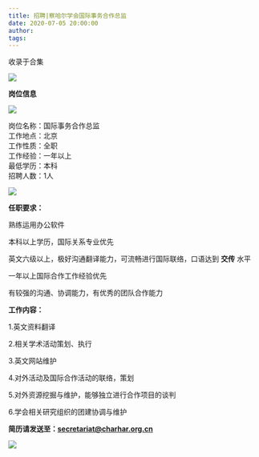 ```yaml
---
title: 招聘|察哈尔学会国际事务合作总监
date: 2020-07-05 20:00:00
author: 
tags: 
---
```



收录于合集

![](/images/1978/2.jpeg)

  

****岗位信息****  

  
  
![](/images/1978/3.jpeg)  

岗位名称：国际事务合作总监  
工作地点：北京  
工作性质：全职  
工作经验：一年以上  
最低学历：本科  
招聘人数：1人

![](/images/1978/4.jpeg)

  

 **任职要求：**

  

熟练运用办公软件

本科以上学历，国际关系专业优先

英文六级以上，极好沟通翻译能力，可流畅进行国际联络，口语达到 **交传** 水平

一年以上国际合作工作经验优先

有较强的沟通、协调能力，有优秀的团队合作能力

**工作内容：**

  

1.英文资料翻译

2.相关学术活动策划、执行

3.英文网站维护

4.对外活动及国际合作活动的联络，策划

5.对外资源挖掘与维护，能够独立进行合作项目的谈判

6.学会相关研究组织的团建协调与维护

  

 **简历请发送至：secretariat@charhar.org.cn**

![](/images/1978/5.gif)

  

